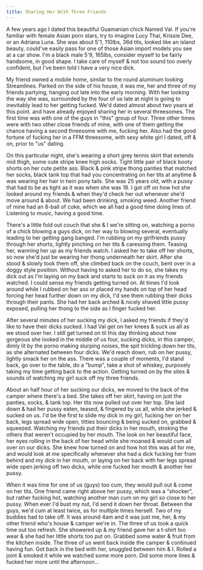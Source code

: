 ```yaml
---
title: Sharing Her With Three Friends
---
```

A few years ago I dated this beautiful Guamanian chick Named Val. If you're familiar with female Asian porn stars, try to imagine Lucy Thai, Krissie Dee, or an Adriana Luna. She was about 5'1, 110lbs, 36d tits, looked like an island beauty, could've easily pass for one of those Asian import models you see at a car show. I'm a black male 5'9, 165lbs, consider myself to be fairly handsome, in good shape. I take care of myself & not too sound too overly confident, but I've been told I have a very nice dick.

My friend owned a mobile home, similar to the round aluminum looking Streamlines. Parked on the side of his house, it was me, her and three of my friends partying, hanging out late into the early morning. With her looking the way she was, surrounded by the four of us late at night is going to inevitably lead to her getting fucked. We'd dated almost about two years at this point. and have already enjoyed sharing her in several threesomes. The first time was with one of the guys in "this" group of four. Three other times were with two other close friends of mine, with one of them getting the chance having a second threesome with me, fucking her. Also had the good fortune of fucking her in a FFM threesome, with sexy white girl I dated, off & on, prior to "us" dating. 

On this particular night, she's wearing a short grey tennis skirt that extends mid thigh, some cute stripe knee high socks. Tight little pair of black booty shorts on her cute petite ass. Black & pink stripe thong panties that matched her socks, black tank top that had you concentrating on her tits at anytime & was wearing her hair in twin pony tails. She was 25 years old, with a pussy that had to be as tight as it was when she was 18. I got off on how hot she looked around my friends & when they'd check her out whenever she'd move around & about. We had been drinking, smoking weed. Another friend of mine had an 8-ball of coke, which we all had a good time doing lines of. Listening to music, having a good time. 

There's a little fold out couch that she & I we're sitting on, watching a porno of a chick blowing a guys dick, on her way to blowing several, eventually leading to her getting gang banged. I'm rubbing on my girlfriends pussy through her shorts, lightly pinching on her tits & caressing them. Teasing her, warming her up as my friends watch. I asked her to take off her shorts, so now she'd just be wearing her thong underneath her skirt. After she stood & slowly took them off, she climbed back on the couch, bent over in a doggy style position. Without having to asked her to do so, she takes my dick out as I'm laying on my back and starts to suck on it as my friends watched. I could sense my friends getting turned on. At times I'd look around while I rubbed on her ass or placed my hands on top of her head forcing her head further down on my dick, I'd see them rubbing their dicks through their pants. She had her back arched & nicely shaved little pussy exposed, pulling her thong to the side as I finger fucked her. 

After several minutes of her sucking my dick, I asked my friends if they'd like to have their dicks sucked. I had Val get on her knees & suck us all as we stood over her. I still get turned on til this day thinking about how gorgeous she looked in the middle of us four, sucking dicks, in this camper, dimly lit by the porno making slurping noises, the spit trickling down her tits, as she alternated between four dicks. We'd reach down, rub on her pussy, lightly smack her on the ass. There was a couple of moments, I'd stand back, go over to the table, do a "bump", take a shot of whiskey, purposely taking my time getting back to the action. Getting turned on by the sites & sounds of watching my girl suck off my three friends.

About an half hour of her sucking our dicks, we moved to the back of the camper where there's a bed. She takes off her skirt, having on just the panties, socks, & tank top. Her tits now pulled out over her top. She laid down & had her pussy eaten, teased, & fingered by us all, while she jerked & sucked on us. I'd be the first to slide my dick in my girl, fucking her on her back, legs spread wide open, titties bouncing & being sucked on, grabbed & squeezed. Watching my friends put their dicks in her mouth, stroking the others that weren't occupied by her mouth. The look on her beautiful face, her eyes rolling in the back of her head while she moaned & would cum all over on our dicks. She knew how turned on and how hot this was all for me, and would look at me specifically whenever she had a dick fucking her from behind and my dick in her mouth, or laying on her back with her legs spread wide open jerking off two dicks, while one fucked her mouth & another her pussy. 

When it was time for one of us (guys) too cum, they would pull out & come on her tits. One friend came right above her pussy, which was a "shocker", but rather fucking hot, watching another man cum on my girl so close to her pussy. When ever I'd bust my nut, I'd send it down her throat. Between the guys, we'd cum at least twice, as for multiple times herself. Two of my buddies had to take off. It was around 4am and it was just me, her, & my other friend who's house & camper we're in. The three of us took a quick time out too refresh. She showered up & my friend gave her a t-shirt too wear & she had her little shorts too put on. Grabbed some water & fruit from the kitchen inside. The three of us went back inside the camper & continued having fun. Got back in the bed with her, snuggled between him & I. Rolled a joint & smoked it while we watched some more porn. Did some more lines & fucked her more until the afternoon...
